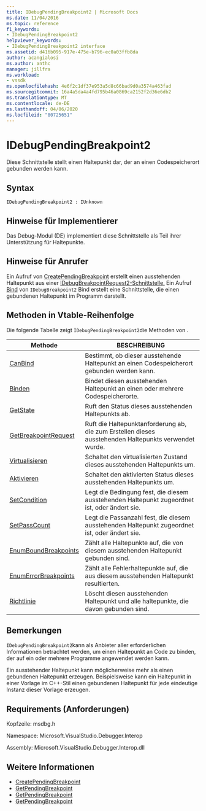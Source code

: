 ```yaml
---
title: IDebugPendingBreakpoint2 | Microsoft Docs
ms.date: 11/04/2016
ms.topic: reference
f1_keywords:
- IDebugPendingBreakpoint2
helpviewer_keywords:
- IDebugPendingBreakpoint2 interface
ms.assetid: d416b095-917e-475e-b796-ec0a03ffb8da
author: acangialosi
ms.author: anthc
manager: jillfra
ms.workload:
- vssdk
ms.openlocfilehash: 4e6f2c1df37e953a5d8c66bad9d0a3574a463fad
ms.sourcegitcommit: 16a4a5da4a4fd795b46a0869ca2152f2d36e6db2
ms.translationtype: MT
ms.contentlocale: de-DE
ms.lasthandoff: 04/06/2020
ms.locfileid: "80725651"
---
```

# <a name="idebugpendingbreakpoint2"></a>IDebugPendingBreakpoint2
Diese Schnittstelle stellt einen Haltepunkt dar, der an einen Codespeicherort gebunden werden kann.

## <a name="syntax"></a>Syntax

```
IDebugPendingBreakpoint2 : IUnknown
```

## <a name="notes-for-implementers"></a>Hinweise für Implementierer
 Das Debug-Modul (DE) implementiert diese Schnittstelle als Teil ihrer Unterstützung für Haltepunkte.

## <a name="notes-for-callers"></a>Hinweise für Anrufer
 Ein Aufruf von [CreatePendingBreakpoint](../../../extensibility/debugger/reference/idebugengine2-creatependingbreakpoint.md) erstellt einen ausstehenden Haltepunkt aus einer [IDebugBreakpointRequest2-Schnittstelle.](../../../extensibility/debugger/reference/idebugbreakpointrequest2.md) Ein Aufruf [Bind](../../../extensibility/debugger/reference/idebugpendingbreakpoint2-bind.md) von `IDebugBreakpoint2` Bind erstellt eine Schnittstelle, die einen gebundenen Haltepunkt im Programm darstellt.

## <a name="methods-in-vtable-order"></a>Methoden in Vtable-Reihenfolge
 Die folgende Tabelle zeigt `IDebugPendingBreakpoint2`die Methoden von .

|Methode|BESCHREIBUNG|
|------------|-----------------|
|[CanBind](../../../extensibility/debugger/reference/idebugpendingbreakpoint2-canbind.md)|Bestimmt, ob dieser ausstehende Haltepunkt an einen Codespeicherort gebunden werden kann.|
|[Binden](../../../extensibility/debugger/reference/idebugpendingbreakpoint2-bind.md)|Bindet diesen ausstehenden Haltepunkt an einen oder mehrere Codespeicherorte.|
|[GetState](../../../extensibility/debugger/reference/idebugpendingbreakpoint2-getstate.md)|Ruft den Status dieses ausstehenden Haltepunkts ab.|
|[GetBreakpointRequest](../../../extensibility/debugger/reference/idebugpendingbreakpoint2-getbreakpointrequest.md)|Ruft die Haltepunktanforderung ab, die zum Erstellen dieses ausstehenden Haltepunkts verwendet wurde.|
|[Virtualisieren](../../../extensibility/debugger/reference/idebugpendingbreakpoint2-virtualize.md)|Schaltet den virtualisierten Zustand dieses ausstehenden Haltepunkts um.|
|[Aktivieren](../../../extensibility/debugger/reference/idebugpendingbreakpoint2-enable.md)|Schaltet den aktivierten Status dieses ausstehenden Haltepunkts um.|
|[SetCondition](../../../extensibility/debugger/reference/idebugpendingbreakpoint2-setcondition.md)|Legt die Bedingung fest, die diesem ausstehenden Haltepunkt zugeordnet ist, oder ändert sie.|
|[SetPassCount](../../../extensibility/debugger/reference/idebugpendingbreakpoint2-setpasscount.md)|Legt die Passanzahl fest, die diesem ausstehenden Haltepunkt zugeordnet ist, oder ändert sie.|
|[EnumBoundBreakpoints](../../../extensibility/debugger/reference/idebugpendingbreakpoint2-enumboundbreakpoints.md)|Zählt alle Haltepunkte auf, die von diesem ausstehenden Haltepunkt gebunden sind.|
|[EnumErrorBreakpoints](../../../extensibility/debugger/reference/idebugpendingbreakpoint2-enumerrorbreakpoints.md)|Zählt alle Fehlerhaltepunkte auf, die aus diesem ausstehenden Haltepunkt resultierten.|
|[Richtlinie](../../../extensibility/debugger/reference/idebugpendingbreakpoint2-delete.md)|Löscht diesen ausstehenden Haltepunkt und alle haltepunkte, die davon gebunden sind.|

## <a name="remarks"></a>Bemerkungen
 `IDebugPendingBreakpoint2`kann als Anbieter aller erforderlichen Informationen betrachtet werden, um einen Haltepunkt an Code zu binden, der auf ein oder mehrere Programme angewendet werden kann.

 Ein ausstehender Haltepunkt kann möglicherweise mehr als einen gebundenen Haltepunkt erzeugen. Beispielsweise kann ein Haltepunkt in einer Vorlage im C++-Stil einen gebundenen Haltepunkt für jede eindeutige Instanz dieser Vorlage erzeugen.

## <a name="requirements"></a>Requirements (Anforderungen)
 Kopfzeile: msdbg.h

 Namespace: Microsoft.VisualStudio.Debugger.Interop

 Assembly: Microsoft.VisualStudio.Debugger.Interop.dll

## <a name="see-also"></a>Weitere Informationen
- [CreatePendingBreakpoint](../../../extensibility/debugger/reference/idebugengine2-creatependingbreakpoint.md)
- [GetPendingBreakpoint](../../../extensibility/debugger/reference/idebugbreakpointboundevent2-getpendingbreakpoint.md)
- [GetPendingBreakpoint](../../../extensibility/debugger/reference/idebugboundbreakpoint2-getpendingbreakpoint.md)
- [GetPendingBreakpoint](../../../extensibility/debugger/reference/idebugerrorbreakpoint2-getpendingbreakpoint.md)
